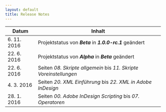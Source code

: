 ```yaml
---
layout: default
title: Release Notes
---
```


| Datum       | Inhalt
|-------------|----------------------
| 6. 11. 2016 | Projektstatus von ***Beta*** in ***1.0.0-rc.1*** geändert
| 22. 6. 2016 | Projektstatus von ***Alpha*** in ***Beta*** geändert
| 22. 6. 2016 | Seiten *08. Skripte allgemein* bis *11. Skripte Voreinstellungen*
| 4. 3. 2016  | Seiten *20. XML Einführung* bis *22. XML in Adobe InDesign*
| 28. 1. 2016 | Seiten *00. Adobe InDesign Scripting* bis *07. Operatoren*


